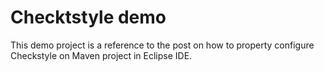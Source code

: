 # Checktstyle demo

This demo project is a reference to the post on how to property configure Checkstyle on Maven project in Eclipse IDE.